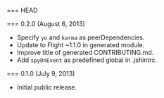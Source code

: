 === HEAD

=== 0.2.0 (August 6, 2013)

* Specify `yo` and `karma` as peerDependencies.
* Update to Flight ~1.1.0 in generated module.
* Improve title of generated CONTRIBUTING.md.
* Add `spyOnEvent` as predefined global in .jshintrc.

=== 0.1.0 (July 9, 2013)

* Initial public release.
